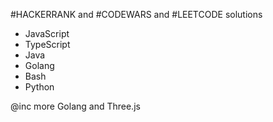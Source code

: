 #HACKERRANK and #CODEWARS and #LEETCODE solutions
- JavaScript
- TypeScript
- Java
- Golang
- Bash
- Python

@inc more Golang and Three.js
